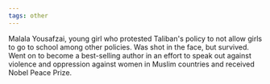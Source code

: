 ```yaml
---
tags: other
---
```


Malala Yousafzai, young girl who protested Taliban's policy to not allow girls to go to school among other policies. Was shot in the face, but survived. Went on to become a best-selling author in an effort to speak out against violence and oppression against women in Muslim countries and received Nobel Peace Prize.
